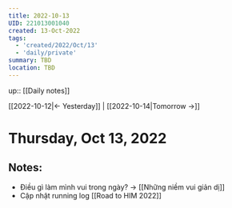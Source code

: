 ```yaml
---
title: 2022-10-13
UID: 221013001040
created: 13-Oct-2022
tags:
  - 'created/2022/Oct/13'
  - 'daily/private'
summary: TBD
location: TBD
---
```

up:: [[Daily notes]]

[[2022-10-12|<- Yesterday]] | [[2022-10-14|Tomorrow ->]]
# Thursday, Oct 13, 2022

## Notes:

- Điều gì làm mình vui trong ngày? -> [[Những niềm vui giản dị]]
- Cập nhật running log [[Road to HIM 2022]]
>

